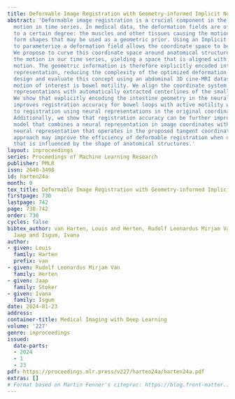 ```yaml
---
title: Deformable Image Registration with Geometry-informed Implicit Neural Representations
abstract: 'Deformable image registration is a crucial component in the analysis of
  motion in time series. In medical data, the deformation fields are often predictable
  to a certain degree: the muscles and other tissues causing the motion-of-interest
  form shapes that may be used as a geometric prior. Using an Implicit Neural Representation
  to parameterize a deformation field allows the coordinate space to be chosen arbitrarily.
  We propose to curve this coordinate space around anatomical structures that influence
  the motion in our time series, yielding a space that is aligned with the expected
  motion. The geometric information is therefore explicitly encoded into the neural
  representation, reducing the complexity of the optimized deformation function. We
  design and evaluate this concept using an abdominal 3D cine-MRI dataset, where the
  motion of interest is bowel motility. We align the coordinate system of the neural
  representations with automatically extracted centerlines of the small intestine.
  We show that explicitly encoding the intestine geometry in the neural representations
  improves registration accuracy for bowel loops with active motility when compared
  to registration using neural representations in the original coordinate system.
  Additionally, we show that registration accuracy can be further improved using a
  model that combines a neural representation in image coordinates with a separate
  neural representation that operates in the proposed tangent coordinate system. This
  approach may improve the efficiency of deformable registration when describing motion-of-interest
  that is influenced by the shape of anatomical structures.'
layout: inproceedings
series: Proceedings of Machine Learning Research
publisher: PMLR
issn: 2640-3498
id: harten24a
month: 0
tex_title: Deformable Image Registration with Geometry-informed Implicit Neural Representations
firstpage: 730
lastpage: 742
page: 730-742
order: 730
cycles: false
bibtex_author: van Harten, Louis and Herten, Rudolf Leonardus Mirjam Van and Stoker,
  Jaap and Isgum, Ivana
author:
- given: Louis
  family: Harten
  prefix: van
- given: Rudolf Leonardus Mirjam Van
  family: Herten
- given: Jaap
  family: Stoker
- given: Ivana
  family: Isgum
date: 2024-01-23
address:
container-title: Medical Imaging with Deep Learning
volume: '227'
genre: inproceedings
issued:
  date-parts:
  - 2024
  - 1
  - 23
pdf: https://proceedings.mlr.press/v227/harten24a/harten24a.pdf
extras: []
# Format based on Martin Fenner's citeproc: https://blog.front-matter.io/posts/citeproc-yaml-for-bibliographies/
---
```

